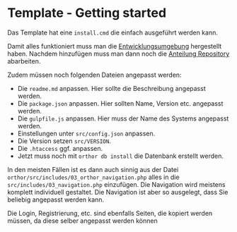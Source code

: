 # Template - Getting started

Das Template hat eine `install.cmd` die einfach ausgeführt werden kann. 

Damit alles funktioniert muss man die [Entwicklungsumgebung](entwicklung-umgebung.md) hergestellt haben. 
Nachdem hinzufügen muss man dann noch die [Anteilung Repository](entwicklung-repository.md) abarbeiten.

Zudem müssen noch folgenden Dateien angepasst werden:
- Die `readme.md` anpassen. Hier sollte die Beschreibung angepasst werden.
- Die `package.json` anpassen. Hier sollten Name, Version etc. angepasst werden.
- Die `gulpfile.js` anpassen. Hier muss der Name des Systems angepasst werden.
- Einstellungen unter `src/config.json` anpassen.
- Die Version setzen `src/VERSION`.
- Die `.htaccess` ggf. anpassen.
- Jetzt muss noch mit `orthor db install` die Datenbank erstellt werden. 


In den meisten Fällen ist es dann auch sinnig aus der Datei `orthor/src/includes/03_orthor_navigation.php` alles in die `src/includes/03_navigation.php` einzufügen. 
Die Navigation wird meistens komplett individuell gestaltet. Die Navigation ist aber so ausgelegt, dass Sie beliebig angepasst werden kann. 

Die Login, Registrierung, etc. sind ebenfalls Seiten, die kopiert werden müssen, da diese selber angepasst werden können